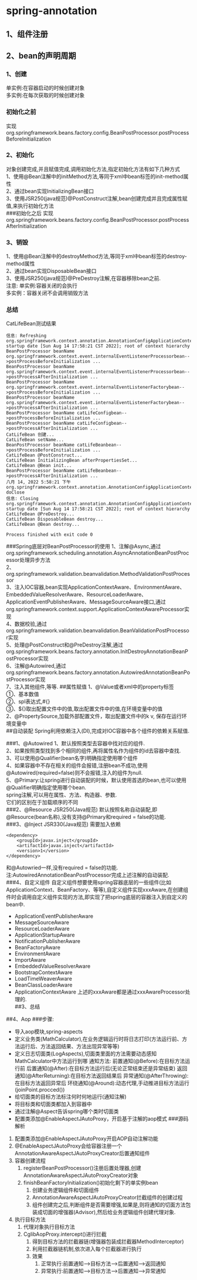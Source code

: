 # spring-annotation


## 1、组件注册


## 2、bean的声明周期
### 1、创建
单实例:在容器启动的时候创建对象</br>
多实例:在每次获取的时候创建对象</br>
### 初始化之前
实现org.springframework.beans.factory.config.BeanPostProcessor.postProcessBeforeInitialization
### 2、初始化
对象创建完成,并且赋值完成,调用初始化方法,指定初始化方法有如下几种方式</br>
1、使用@Bean注解中的initMethod方法,等同于xml中bean标签的init-method属性</br>
2、通过bean实现InitializingBean接口</br>
3、使用JSR250(java规范)@PostConstruct注解,bean创建完成并且完成属性赋值,来执行初始化方法</br>
###初始化之后
实现org.springframework.beans.factory.config.BeanPostProcessor.postProcessAfterInitialization
### 3、销毁
1、使用@Bean注解中的destroyMethod方法,等同于xml中bean标签的destroy-method属性</br>
2、通过bean实现DisposableBean接口</br>
3、使用JSR250(java规范)@PreDestroy注解,在容器移除bean之前.</br>
注意:
单实例:容器关闭的会执行</br>
多实例：容器关闭不会调用销毁方法</br>
### 总结
CatLifeBean测试结果
```
信息: Refreshing org.springframework.context.annotation.AnnotationConfigApplicationContext@2eafffde: startup date [Sun Aug 14 17:58:21 CST 2022]; root of context hierarchy
BeanPostProcessor beanName org.springframework.context.event.internalEventListenerProcessorbean-->postProcessBeforeInitialization ...
BeanPostProcessor beanName org.springframework.context.event.internalEventListenerProcessorbean-->postProcessAfterInitialization ...
BeanPostProcessor beanName org.springframework.context.event.internalEventListenerFactorybean-->postProcessBeforeInitialization ...
BeanPostProcessor beanName org.springframework.context.event.internalEventListenerFactorybean-->postProcessAfterInitialization ...
BeanPostProcessor beanName catLifeConfigbean-->postProcessBeforeInitialization ...
BeanPostProcessor beanName catLifeConfigbean-->postProcessAfterInitialization ...
CatLifeBean 创建...
CatLifeBean setName...
BeanPostProcessor beanName catLifeBeanbean-->postProcessBeforeInitialization ...
CatLifeBean @PostConstruct...
CatLifeBean InitializingBean afterPropertiesSet...
CatLifeBean @Bean init...
BeanPostProcessor beanName catLifeBeanbean-->postProcessAfterInitialization ...
八月 14, 2022 5:58:21 下午 org.springframework.context.annotation.AnnotationConfigApplicationContext doClose
信息: Closing org.springframework.context.annotation.AnnotationConfigApplicationContext@2eafffde: startup date [Sun Aug 14 17:58:21 CST 2022]; root of context hierarchy
CatLifeBean @PreDestroy...
CatLifeBean DisposableBean destroy...
CatLifeBean @Bean destroy...

Process finished with exit code 0

```
###Spring底层对BeanPostProcessor的使用
1、注解@Async,通过org.springframework.scheduling.annotation.AsyncAnnotationBeanPostProcessor处理异步方法</br>
2、org.springframework.validation.beanvalidation.MethodValidationPostProcessor</br>
3、注入IOC容器,bean实现ApplicationContextAware、EnvironmentAware、EmbeddedValueResolverAware、ResourceLoaderAware、ApplicationEventPublisherAware、MessageSourceAware接口,通过org.springframework.context.support.ApplicationContextAwareProcessor实现</br>
4、数据校验,通过org.springframework.validation.beanvalidation.BeanValidationPostProcessor实现</br>
5、处理@PostConstruct和@PreDestroy注解,通过org.springframework.beans.factory.annotation.InitDestroyAnnotationBeanPostProcessor实现</br>
6、注解@Autowired,通过org.springframework.beans.factory.annotation.AutowiredAnnotationBeanPostProcessor实现</br>
7、注入其他组件,等等.
##属性赋值
1、@Value或者xml中的property标签</br>
①、基本数值</br>
②、spl表达式,#{}</br>
③、${}取出配置文件中的值,取出配置文件中的值,在环境变量中的值</br>
2、@PropertySource,加载外部配置文件，取出配置文件中的k v, 保存在运行环境变量中</br>
##自动装配
Spring利用依赖注入(DI),完成对IOC容器中各个组件的依赖关系赋值.</br>

###1、@Autowired
1、默认按照类型去容器中找对应的组件.</br>
2、如果按照类型找到多个相同的组件,再将属性名作为组件的id去容器中查找.</br>
3、可以使用@Qualifier(bean名字)明确指定使用哪个组件</br>
4、如果容器中不存在相关的组件会报错,注册bean不成功,使用@Autowired(required=false)则不会报错,注入的组件为null.</br>
5、@Primary:让spring进行自动装配的时候，默认使用首选的bean,也可以使用@Qualifier明确指定使用哪个bean.</br>
spring注解,可以用在属性、方法、构造器、参数.</br>
它们的区别在于加载顺序的不同</br>
###2、@Resource
JSR250(Java规范)
默认按照名称自动装配,即@Resource(bean名称),没有支持@Primary和required = false的功能.</br>
###3、@Inject
JSR330(Java规范)
需要加入依赖</br>
```
<dependency>
    <groupId>javax.inject</groupId>
    <artifactId>javax.inject</artifactId>
    <version>1</version>
</dependency>
```
和@Autowried一样,没有required = false的功能.</bean>
注:AutowiredAnnotationBeanPostProcessor完成上述注解的自动装配.</br>
###4、自定义组件
自定义组件想要使用spring容器底层的一些组件(比如ApplicationContext、BeanFactory、等等),自定义组件实现xxxAware,在创建组件时会调用自定义组件实现的方法,即实现了把spring底层的容器注入到自定义的bean中.</br>
* ApplicationEventPublisherAware
* MessageSourceAware
* ResourceLoaderAware
* ApplicationStartupAware
* NotificationPublisherAware
* BeanFactoryAware
* EnvironmentAware
* ImportAware
* EmbeddedValueResolverAware
* BootstrapContextAware
* LoadTimeWeaverAware
* BeanClassLoaderAware
* ApplicationContextAware
上述的xxxAware都是通过xxxAwareProcessor处理的.</br>
##3、总结

##4、Aop
###步骤:
+ 导入aop模块,spring-aspects
+ 定义业务类(MathCalculator),在业务逻辑运行时将日志打印(方法运行前、方法运行后、方法返回结果、方法出现异常等等)
+ 定义日志切面类(LogAspects),切面类里面的方法需要动态感知MathCalculator中方法运行到哪
    通知方法:
        前置通知(@Before):在目标方法运行前
        后置通知(@After):在目标方法运行后(无论正常结束还是异常结束)
        返回通知(@AfterReturning):在目标方法返回结果后
        异常通知(@AfterThrowing):在目标方法返回异常后
        环绕通知(@Around):动态代理,手动推进目标方法运行(joinPoint.procced())
+ 给切面类的目标方法标注何时何地运行(通知注解)
+ 将目标类和切面类都加入到容器中
+ 通过注解@Aspect告诉spring哪个类时切面类
+ 配置类添加@EnableAspectJAutoProxy，开启基于注解的aop模式
###源码解析
1. 配置类添加@EnableAspectJAutoProxy开启AOP自动注解功能
2. @EnableAspectJAutoProxy会给容器注册一个AnnotationAwareAspectJAutoProxyCreator后置通知组件
3. 容器创建流程
    1. registerBeanPostProcessor()注册后置处理器,创建AnnotationAwareAspectJAutoProxyCreator对象
    2. finishBeanFactoryInitialization()初始化剩下的单实例bean
       1. 创建业务逻辑组件和切面组件
       2. AnnotationAwareAspectJAutoProxyCreator拦截组件的创建过程
       3. 组件创建完之后,判断组件是否需要增强,如果是,则将通知的切面方法包装成切面的增强器(Advisor),然后给业务逻辑组件创建代理对象.
4. 执行目标方法
   1. 代理对象执行目标方法
   2. CglibAopProxy.intercept()进行拦截
      1. 得到目标方法的拦截器链(增强器包装成拦截器MethodInterceptor)
      2. 利用拦截器链机制,依次进入每个拦截器进行执行
      3. 效果
         1. 正常执行:前置通知-->目标方法-->后置通知-->返回通知
         2. 异常执行:前置通知-->目标方法-->后置通知-->异常通知


